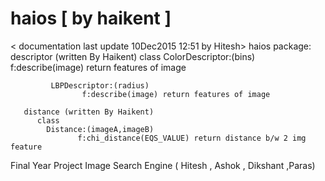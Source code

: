 # haios [ by haikent ]
< documentation last update 10Dec2015 12:51 by Hitesh>
haios
    package:
       descriptor (written By Haikent)
           class
             ColorDescriptor:(bins)
                    f:describe(image) return features of image

             LBPDescriptor:(radius)
                    f:describe(image) return features of image
                          
       distance (written By Haikent)
          class
            Distance:(imageA,imageB)
                   f:chi_distance(EQS_VALUE) return distance b/w 2 img feature



Final Year Project Image Search Engine ( Hitesh , Ashok , Dikshant ,Paras)

